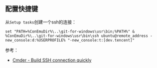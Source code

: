 ## 配置快捷键

从`Setup tasks`创建一个ssh的连接：

```
set "PATH=%ConEmuDir%\..\git-for-windows\usr\bin;%PATH%" & %ConEmuDir%\..\git-for-windows\usr\bin\ssh ubuntu@remote_address -new_console:d:%USERPROFILE% "-new_console:t:[dev.tencent]"
```

参考：

- [Cmder - Build SSH connection quickly](https://medium.com/@erinus/cmder-setup-tasks-e5109bbb742b)